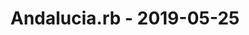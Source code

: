 ---
layout: post
title: Andalucia.rb - 2019-05-25
datetime: 2019-05-25 11:34:56.000000000 +02:00
name: Andalucia.rb
external_url: https://andalucia.onruby.eu/events/ruby-on-rails-una-vision-general-desde-la-instalacion-al-despliegue-en-heroku-549
---